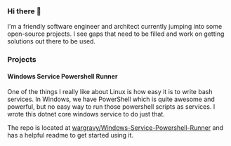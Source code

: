 ### Hi there 👋

I'm a friendly software engineer and architect currently jumping into some open-source projects. I see gaps that need to be filled and work on getting solutions out there to be used.

### Projects
#### Windows Service Powershell Runner
One of the things I really like about Linux is how easy it is to write bash services. In Windows, we have PowerShell which is quite awesome and powerful, but no easy way to run those powershell scripts as services. I wrote this dotnet core windows service to do just that.

The repo is located at [wargravy/Windows-Service-Powershell-Runner](https://github.com/WarGravy/Windows-Service-Powershell-Runner) and has a helpful readme to get started using it.
<!--
**WarGravy/wargravy** is a ✨ _special_ ✨ repository because its `README.md` (this file) appears on your GitHub profile.

Here are some ideas to get you started:

- 🔭 I’m currently working on ...
- 🌱 I’m currently learning ...
- 👯 I’m looking to collaborate on ...
- 🤔 I’m looking for help with ...
- 💬 Ask me about ...
- 📫 How to reach me: ...
- 😄 Pronouns: ...
- ⚡ Fun fact: ...
-->

